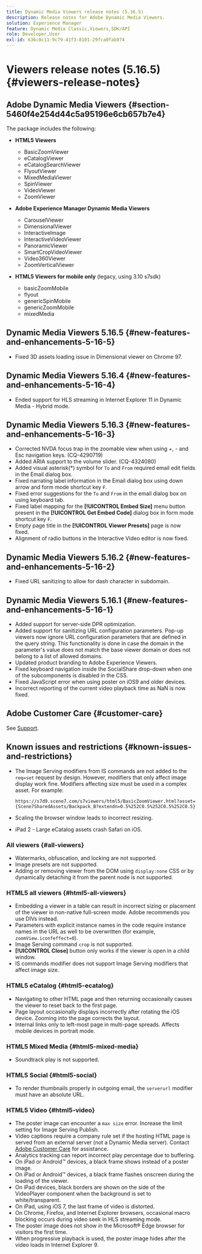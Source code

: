 ```yaml
---
title: Dynamic Media Viewers release notes (5.16.5)
description: Release notes for Adobe Dynamic Media Viewers.
solution: Experience Manager
feature: Dynamic Media Classic,Viewers,SDK/API
role: Developer,User
exl-id: 636c8c11-9c79-41f3-8101-29fca0fab074
---
```

# Viewers release notes (5.16.5){#viewers-release-notes}

<!-- Updated March 03, 2022 for the 5.16.5 release. Contact is Deepa Gupta-->

<!-- hide: yes
hidefromtoc: yes-->

<!-- robots: noindex
googlebot: noindex -->

## Adobe Dynamic Media Viewers {#section-5460f4e254d44c5a95196e6cb657b7e4}

 The package includes the following:

* **HTML5 Viewers**

  * BasicZoomViewer
  * eCatalogViewer
  * eCatalogSearchViewer
  * FlyoutViewer
  * MixedMediaViewer
  * SpinViewer
  * VideoViewer
  * ZoomViewer

* **Adobe Experience Manager Dynamic Media Viewers**

  * CarouselViewer
  * DimensionalViewer
  * InteractiveImage
  * InteractiveVideoViewer
  * PanoramicViewer
  * SmartCropVideoViewer
  * Video360Viewer
  * ZoomVerticalViewer

* **HTML5 Viewers for mobile only** (legacy, using 3.10 s7sdk)

  * basicZoomMobile
  * flyout
  * genericSpinMobile
  * genericZoomMobile
  * mixedMedia


## Dynamic Media Viewers 5.16.5 {#new-features-and-enhancements-5-16-5}

* Fixed 3D assets loading issue in Dimensional viewer on Chrome 97.

## Dynamic Media Viewers 5.16.4 {#new-features-and-enhancements-5-16-4}

* Ended support for HLS streaming in Internet Explorer 11 in Dynamic Media - Hybrid mode.

## Dynamic Media Viewers 5.16.3 {#new-features-and-enhancements-5-16-3}

* Corrected NVDA focus trap in the zoomable view when using +, - and Esc navigation keys. (CQ-4290719)
* Added ARIA support to the volume slider. (CQ-4324080)
* Added visual asterisk(*) symbol for `To` and `From` required email edit fields in the Email dialog box. <!-- (CQ-4290935) -->
* Fixed narrating label information in the Email dialog box using down arrow and form mode shortcut key `F`. <!-- (CQ-4290934) -->
* Fixed error suggestions for the `To` and `From` in the email dialog box on using keyboard tab. <!-- (CQ-4290930) -->
* Fixed label mapping for the **[!UICONTROL Embed Size]** menu button present in the **[!UICONTROL Get Embed Code]** dialog box in form mode shortcut key `F`. <!-- (CQ-4290929) -->
* Empty page title in the **[!UICONTROL Viewer Presets]** page is now fixed. <!-- (CQ-4290936) -->
* Alignment of radio buttons in the Interactive Video editor is now fixed. <!-- (CQ-4330159) -->

## Dynamic Media Viewers 5.16.2 {#new-features-and-enhancements-5-16-2}

* Fixed URL sanitizing to allow for dash character in subdomain. <!-- (CQ-4327691) -->

## Dynamic Media Viewers 5.16.1 {#new-features-and-enhancements-5-16-1}

* Added support for server-side DPR optimization.
* Added support for sanitizing URL configuration parameters. Pop-up viewers now ignore URL configuration parameters that are defined in the query string. This functionality is done in case the domain in the parameter's value does not match the base viewer domain or does not belong to a list of allowed domains.
* Updated product branding to Adobe Experience Viewers.
* Fixed keyboard navigation inside the SocialShare drop-down when one of the subcomponents is disabled in the CSS.
* Fixed JavaScript error when using poster on iOS9 and older devices.
* Incorrect reporting of the current video playback time as NaN is now fixed.<!--  (CQ-4310148) -->

## Adobe Customer Care {#customer-care}

See [Support](https://experienceleague.adobe.com/docs/dynamic-media-classic/using/intro/support.html#intro).

## Known issues and restrictions {#known-issues-and-restrictions}

* The Image Serving modifiers from IS commands are not added to the `req=set` request by design. However, modifiers that only affect image display work fine. Modifiers affecting size must be used in a complex asset. For example:

   `https://s7d9.scene7.com/s7viewers/html5/BasicZoomViewer.html?asset= {Scene7SharedAssets/Backpack_B?extendn=0.5%252C0.5%252C0.5%252C0.5}`

* Scaling the browser window leads to incorrect resizing.
* iPad 2 - Large eCatalog assets crash Safari on iOS.

### All viewers {#all-viewers}

* Watermarks, obfuscation, and locking are not supported.
* Image presets are not supported.
* Adding or removing viewer from the DOM using `display:none` CSS or by dynamically detaching it from the parent node is not supported.

### HTML5 all viewers {#html5-all-viewers}

* Embedding a viewer in a table can result in incorrect sizing or placement of the viewer in non-native full-screen mode. Adobe recommends you use DIVs instead.
* Parameters with explicit instance names in the code require instance names in the URL as well to be overwritten (for example, `zoomView.iconfeffect=0`).
* Image Serving command `crop` is not supported.
* **[!UICONTROL Close]** button only works if the viewer is open in a child window.
* IS commands modifier does not support Image Serving modifiers that affect image size.

### HTML5 eCatalog {#html5-ecatalog}

* Navigating to other HTML page and then returning occasionally causes the viewer to reset back to the first page.
* Page layout occasionally displays incorrectly after rotating the iOS device. Zooming into the page corrects the layout.
* Internal links only to left-most page in multi-page spreads. Affects mobile devices in portrait mode.

### HTML5 Mixed Media {#html5-mixed-media}

* Soundtrack play is not supported.

### HTML5 Social {#html5-social}

* To render thumbnails properly in outgoing email, the `serverurl` modifier must have an absolute URL.

### HTML5 Video {#html5-video}

* The poster image can encounter a `max size` error. Increase the limit setting for Image Serving Publish.
* Video captions require a company rule set if the hosting HTML page is served from an external server (not a Dynamic Media server). Contact [Adobe Customer Care](https://experienceleague.adobe.com/docs/dynamic-media-classic/using/intro/support.html#intro) for assistance.
* Analytics tracking can report incorrect play percentage due to buffering.
* On iPad or Android™ devices, a black frame shows instead of a poster image.
* On iPad or Android™ devices, a black frame flashes onscreen during the loading of the viewer.
* On iPad devices, black borders are shown on the side of the VideoPlayer component when the background is set to white/transparent.
* On iPad, using iOS 7, the last frame of video is distorted.
* On Chrome, Firefox, and Internet Explorer browsers, occasional macro blocking occurs during video seek in HLS streaming mode.
* The poster image does not show in the Microsoft® Edge browser for visitors the first time.
* When progressive playback is used, the poster image hides after the video loads in Internet Explorer 9.
